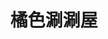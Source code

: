 ---
title: "橘色涮涮屋"
description: "橘色涮涮屋"
layout: shop
keywords:
  - 美食競賽
  - 台灣美食
  - 美食精選
datePublished: "2025-06-30"
dateModified: "2025-07-02"
city: "台北市"
district: "大安區"
address: "台北市大安區大安路一段135號B1"
phone: "0227761658"
geo: "25.03876971276977, 121.54617981162737"
google_map: "https://maps.app.goo.gl/fQq38hBWrPXavLth8"
footinder: "https://footinder.com.tw/%E5%8F%B0%E5%8C%97%E5%B8%82%E5%A4%A7%E5%AE%89%E5%8D%80/32704/"
official: "https://orangeshabushabu.com/zh-TW"
award:
  - name: "500盤"
    year: "2024"
    entries:
      - dishes:
          - "芝麻拌麵"
          - "烏骨雞"
          - "雜炊"

---